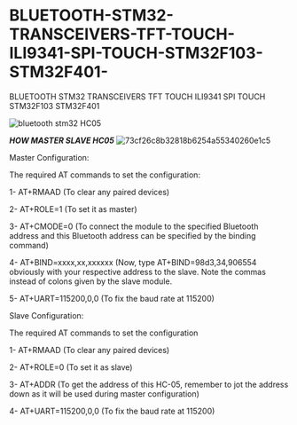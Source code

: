# BLUETOOTH-STM32-TRANSCEIVERS-TFT-TOUCH-ILI9341-SPI-TOUCH-STM32F103-STM32F401-
BLUETOOTH STM32 TRANSCEIVERS TFT TOUCH ILI9341 SPI TOUCH STM32F103 STM32F401 

![bluetooth stm32 HC05](https://github.com/offpic/BLUETOOTH-STM32-TRANSCEIVERS-TFT-TOUCH-ILI9341-SPI-TOUCH-STM32F103-STM32F401-/assets/31142397/52a56dbf-b7dd-4cd4-aa1b-3117369c2f20)

*****HOW MASTER SLAVE HC05*****
![73cf26c8b32818b6254a55340260e1c5](https://github.com/offpic/BLUETOOTH-STM32-TRANSCEIVERS-TFT-TOUCH-ILI9341-SPI-TOUCH-STM32F103-STM32F401-/assets/31142397/d9367ecc-1661-4cdb-b48f-b039147d6c8d)

Master Configuration:

The required AT commands to set the configuration:

1- AT+RMAAD (To clear any paired devices)

2- AT+ROLE=1 (To set it as master)

3- AT+CMODE=0 (To connect the module to the specified Bluetooth address and this Bluetooth address can be specified by the binding command)

4- AT+BIND=xxxx,xx,xxxxxx (Now, type AT+BIND=98d3,34,906554 obviously with your respective address to the slave. Note the commas instead of colons given by the slave module.

5- AT+UART=115200,0,0 (To fix the baud rate at 115200)

Slave Configuration:

The required AT commands to set the configuration

1- AT+RMAAD (To clear any paired devices)

2- AT+ROLE=0 (To set it as slave)

3- AT+ADDR (To get the address of this HC-05, remember to jot the address down as it will be used during master configuration)

4- AT+UART=115200,0,0 (To fix the baud rate at 115200)


